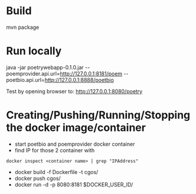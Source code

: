 # Build
mvn package

# Run locally
java -jar poetrywebapp-0.1.0.jar --poemprovider.api.url=http://127.0.0.1:8181/poem --poetbio.api.url=http://127.0.0.1:8888/poetbio

Test by opening browser to: http://127.0.0.1:8080/poetry

# Creating/Pushing/Running/Stopping the docker image/container 
* start poetbio and poemprovider docker container
* find IP for those 2 container with 
``` console
docker inspect <container name> | grep "IPAddress"
```

* docker build -f Dockerfile -t cgos/
* docker push cgos/
* docker run -d -p 8080:8181 $DOCKER_USER_ID/